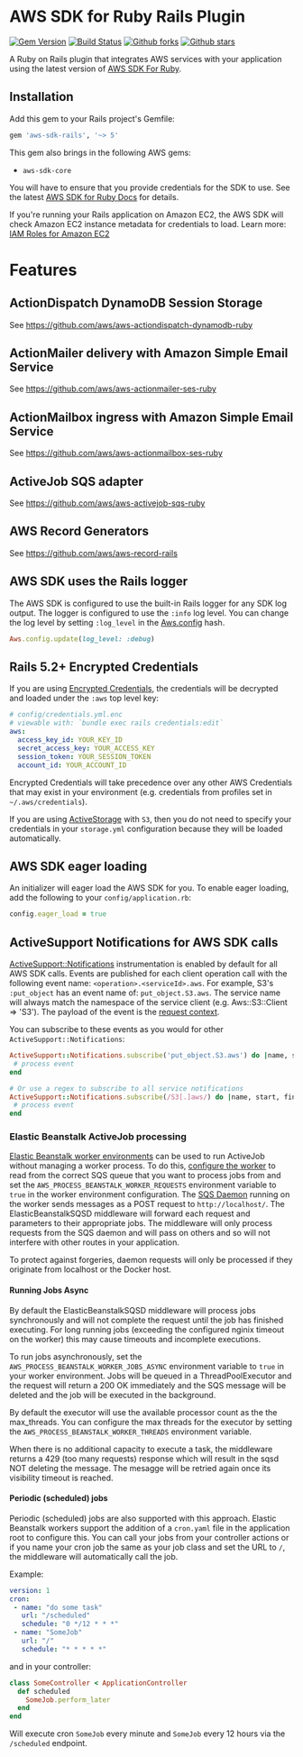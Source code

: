 # AWS SDK for Ruby Rails Plugin

[![Gem Version](https://badge.fury.io/rb/aws-sdk-rails.svg)](https://badge.fury.io/rb/aws-sdk-rails)
[![Build Status](https://github.com/aws/aws-sdk-rails/workflows/CI/badge.svg)](https://github.com/aws/aws-sdk-rails/actions)
[![Github forks](https://img.shields.io/github/forks/aws/aws-sdk-rails.svg)](https://github.com/aws/aws-sdk-rails/network)
[![Github stars](https://img.shields.io/github/stars/aws/aws-sdk-rails.svg)](https://github.com/aws/aws-sdk-rails/stargazers)

A Ruby on Rails plugin that integrates AWS services with your application using
the latest version of [AWS SDK For Ruby](https://github.com/aws/aws-sdk-ruby).

## Installation

Add this gem to your Rails project's Gemfile:

```ruby
gem 'aws-sdk-rails', '~> 5'
```

This gem also brings in the following AWS gems:

* `aws-sdk-core`

You will have to ensure that you provide credentials for the SDK to use. See the
latest [AWS SDK for Ruby Docs](https://docs.aws.amazon.com/sdk-for-ruby/v3/api/index.html#Configuration)
for details.

If you're running your Rails application on Amazon EC2, the AWS SDK will
check Amazon EC2 instance metadata for credentials to load. Learn more:
[IAM Roles for Amazon EC2](http://docs.aws.amazon.com/AWSEC2/latest/UserGuide/iam-roles-for-amazon-ec2.html)

# Features

## ActionDispatch DynamoDB Session Storage

See https://github.com/aws/aws-actiondispatch-dynamodb-ruby

## ActionMailer delivery with Amazon Simple Email Service

See https://github.com/aws/aws-actionmailer-ses-ruby

## ActionMailbox ingress with Amazon Simple Email Service

See https://github.com/aws/aws-actionmailbox-ses-ruby

## ActiveJob SQS adapter

See https://github.com/aws/aws-activejob-sqs-ruby

## AWS Record Generators

See https://github.com/aws/aws-record-rails

## AWS SDK uses the Rails logger

The AWS SDK is configured to use the built-in Rails logger for any
SDK log output. The logger is configured to use the `:info` log level. You can
change the log level by setting `:log_level` in the
[Aws.config](https://docs.aws.amazon.com/sdk-for-ruby/v3/api/Aws.html) hash.

```ruby
Aws.config.update(log_level: :debug)
```

## Rails 5.2+ Encrypted Credentials

If you are using [Encrypted Credentials](http://guides.rubyonrails.org/security.html#custom-credentials),
the credentials will be decrypted and loaded under the `:aws` top level key:

```yml
# config/credentials.yml.enc
# viewable with: `bundle exec rails credentials:edit`
aws:
  access_key_id: YOUR_KEY_ID
  secret_access_key: YOUR_ACCESS_KEY
  session_token: YOUR_SESSION_TOKEN
  account_id: YOUR_ACCOUNT_ID
```

Encrypted Credentials will take precedence over any other AWS Credentials that
may exist in your environment (e.g. credentials from profiles set in `~/.aws/credentials`).

If you are using [ActiveStorage](https://edgeguides.rubyonrails.org/active_storage_overview.html)
with `S3`, then you do not need to specify your credentials in your `storage.yml`
configuration because they will be loaded automatically.

## AWS SDK eager loading

An initializer will eager load the AWS SDK for you. To enable eager loading,
add the following to your `config/application.rb`:

```ruby
config.eager_load = true
```

## ActiveSupport Notifications for AWS SDK calls

[ActiveSupport::Notifications](https://api.rubyonrails.org/classes/ActiveSupport/Notifications.html)
instrumentation is enabled by default for all AWS SDK calls. Events are
published for each client operation call with the following event name:
`<operation>.<serviceId>.aws`. For example, S3's `:put_object` has an event name
of: `put_object.S3.aws`. The service name will always match the namespace of the
service client (e.g. Aws::S3::Client => 'S3'). The payload of the event is the
[request context](https://docs.aws.amazon.com/sdk-for-ruby/v3/api/Seahorse/Client/RequestContext.html).

You can subscribe to these events as you would for other
`ActiveSupport::Notifications`:

 ```ruby
ActiveSupport::Notifications.subscribe('put_object.S3.aws') do |name, start, finish, id, payload|
  # process event
end

# Or use a regex to subscribe to all service notifications
ActiveSupport::Notifications.subscribe(/S3[.]aws/) do |name, start, finish, id, payload|
  # process event
end
```

### Elastic Beanstalk ActiveJob processing

[Elastic Beanstalk worker environments](https://docs.aws.amazon.com/elasticbeanstalk/latest/dg/using-features-managing-env-tiers.html)
can be used to run ActiveJob without managing a worker process. To do this,
[configure the worker](https://docs.aws.amazon.com/elasticbeanstalk/latest/dg/using-features-managing-env-tiers.html#using-features-managing-env-tiers-worker-settings)
to read from the correct SQS queue that you want to process jobs from and set
the `AWS_PROCESS_BEANSTALK_WORKER_REQUESTS` environment variable to `true` in
the worker environment configuration. The
[SQS Daemon](https://docs.aws.amazon.com/elasticbeanstalk/latest/dg/using-features-managing-env-tiers.html#worker-daemon)
running on the worker sends messages as a POST request to `http://localhost/`.
The ElasticBeanstalkSQSD middleware will forward each request and parameters to their
appropriate jobs. The middleware will only process requests from the SQS daemon
and will pass on others and so will not interfere with other routes in your
application.

To protect against forgeries, daemon requests will only be processed if they
originate from localhost or the Docker host.

#### Running Jobs Async
By default the ElasticBeanstalkSQSD middleware will process jobs synchronously
and will not complete the request until the job has finished executing.  For
long running jobs (exceeding the configured nginix timeout on the worker) this
may cause timeouts and incomplete executions.  

To run jobs asynchronously, set the `AWS_PROCESS_BEANSTALK_WORKER_JOBS_ASYNC`
environment variable to `true` in your worker environment.  Jobs will be queued
in a ThreadPoolExecutor and the request will return a 200 OK immediately and the
SQS message will be deleted and the job will be executed in the background.

By default the executor will use the available processor count as the the
max_threads.  You can configure the max threads for the executor by setting
the `AWS_PROCESS_BEANSTALK_WORKER_THREADS` environment variable.

When there is no additional capacity to execute a task, the middleware
returns a 429 (too many requests) response which will result in the 
sqsd NOT deleting the message.  The mesagge will be retried again once its
visibility timeout is reached.

#### Periodic (scheduled) jobs
Periodic (scheduled) jobs are also supported with this approach. Elastic
Beanstalk workers support the addition of a `cron.yaml` file in the application
root to configure this. You can call your jobs from your controller actions
or if you name your cron job the same as your job class and set the URL to
`/`, the middleware will automatically call the job.

Example:
```yml
version: 1
cron:
 - name: "do some task"
   url: "/scheduled"
   schedule: "0 */12 * * *"
 - name: "SomeJob"
   url: "/"
   schedule: "* * * * *"
```

and in your controller:

```ruby
class SomeController < ApplicationController
  def scheduled
    SomeJob.perform_later
  end
end
```

Will execute cron `SomeJob` every minute and `SomeJob` every 12 hours via the
`/scheduled` endpoint.
